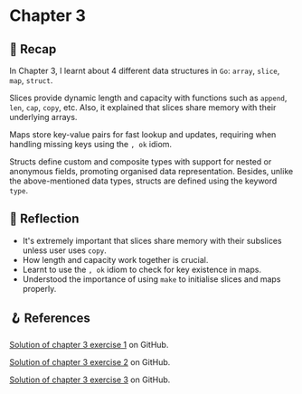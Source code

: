 # Chapter 3

## 🧩 Recap

In Chapter 3, I learnt about 4 different data structures in `Go`: `array`, `slice`, `map`, `struct`.

Slices provide dynamic length and capacity with functions such as `append`, `len`, `cap`, `copy`, etc.
Also, it explained that slices share memory with their underlying arrays.

Maps store key-value pairs for fast lookup and updates, requiring when handling missing keys using the `, ok` idiom.

Structs define custom and composite types with support for nested or anonymous fields, promoting organised data representation.
Besides, unlike the above-mentioned data types, structs are defined using the keyword `type`.

## 💭 Reflection

- It's extremely important that slices share memory with their subslices unless user uses `copy`.
- How length and capacity work together is crucial.
- Learnt to use the `, ok` idiom to check for key existence in maps.
- Understood the importance of using `make` to initialise slices and maps properly.

## 🪝 References

[Solution of chapter 3 exercise 1](https://github.com/learning-go-book-2e/ch03/tree/main/exercise_solutions/ex1) on GitHub.

[Solution of chapter 3 exercise 2](https://github.com/learning-go-book-2e/ch03/tree/main/exercise_solutions/ex2) on GitHub.

[Solution of chapter 3 exercise 3](https://github.com/learning-go-book-2e/ch03/tree/main/exercise_solutions/ex3) on GitHub.
